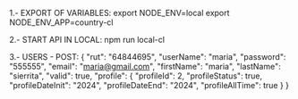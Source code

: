1.- EXPORT OF VARIABLES:
export NODE_ENV=local
export NODE_ENV_APP=country-cl

2.- START API IN LOCAL:
npm run local-cl

3.- USERS - POST:
{
    "rut": "64844695",
    "userName": "maria",
    "password": "555555",
    "email": "maria@gmail.com",
    "firstName": "maria",
    "lastName": "sierrita",
    "valid": true,
    "profile": {
        "profileId": 2,
        "profileStatus": true,
        "profileDateInit": "2024",
        "profileDateEnd": "2024",
        "profileAllTime": true
    }
}